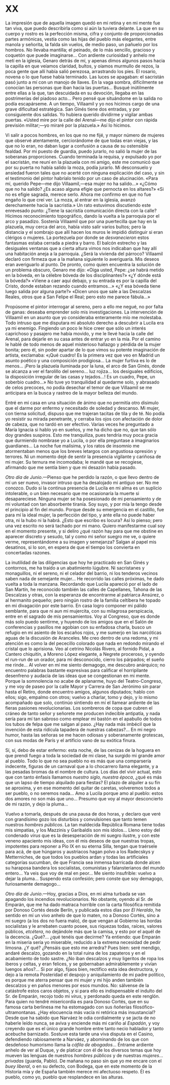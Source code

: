 # XX

La impresión que de aquella imagen quedó en mi retina y en mi mente fue tan
viva, que puedo describirla como si aún la tuviera delante. La que en su cuerpo
y rostro es la perfección misma, cifra y conjunto de proporcionadas partes
armónicas, vestía como las hijas del pueblo más elegantes, entre manola
y señorita, la falda sin vuelos, de medio paso, un pañuelo por los hombros. No
llevaba mantilla; el peinado, de lo más sencillo, gracioso y coquetón que puede
imaginarse… Con ardiente curiosidad y anhelo me metí en la iglesia, Genaro
detrás de mí, y apenas dimos algunos pasos hacia la capilla en que veíamos
claridad, bultos, y oíamos murmullo de rezos, la poca gente que allí había
salió perezosa, arrastrando los pies. El rosario, novena o lo que fuese había
terminado. Las luces se apagaban: el sacristán pasó junto a mí con un manojo de
llaves. En la vaga sombra, difícilmente se conocían las personas que iban hacia
las puertas… Busqué inútilmente entre ellas a la que, tan descuidada en su
devoción, llegaba en las postrimerías del piadoso acto… Pero pensé que
situándome en la salida no podía escapárseme. A un tiempo, Villaamil y yo nos
hicimos cargo de una grave dificultad estratégica. San Ginés tiene dos
entradas, y por consiguiente dos salidas. Yo hubiera querido dividirme
y vigilar ambas puertas. «Usted mire por la calle del Arenal—me dijo el pintor
con rápida previsión militar;—yo miraré por la plazuela.» Así lo hicimos.

Vi salir a pocos hombres, en los que no me fijé, y mayor número de mujeres que
observé atentamente, cerciorándome de que todas eran viejas, y las que no lo
eran, no daban lugar a confusión a causa de su ostensible fealdad. Por mi
puesto de guardia, puedo jurarlo, no salió la mujer de las soberanas
proporciones. Cuando terminada la requisa, y expulsado yo por el sacristán, me
reuní en la plazuela con mi amigo, este me comunicó que por su puerta no había
salido la moza, podía jurarlo. Mi desconsuelo y ansiedad fueron tales que no
acerté con ninguna explicación del caso, y sin el testimonio del pintor
habríalo tenido por un caso de alucinación. «Para mí, querido Pepe—me dijo
Villaamil,—esa mujer no ha salido…» «¿Cómo que no ha salido? ¿Es acaso alguna
efigie que pernocta en los altares?» «Si no es efigie sagrada, merece serlo.
Ahora me confirmo en que no fue engaño lo que creí ver. La moza, al entrar en
la iglesia, avanzó derechamente hacia la sacristía.» Un rato estuvimos
discutiendo este enrevesado punto: ¿Tiene la sacristía comunicación directa con
la calle? Hicimos reconocimiento topográfico, dando la vuelta a la parroquia
por el arco y pasadizo. Sostenía Villaamil que por una puertecilla que hay en
la plazuela, muy cerca del arco, había visto salir varios bultos; pero la
distancia y el sombrajo que allí hacen los muros le impidió distinguir si eran
clérigos o mujeres. La portezuela por donde se *desvanecieron* estos fantasmas
estaba cerrada a piedra y barro. El balcón estrecho y las desiguales ventanas
que a cierta altura vimos nos indicaban que hay allí una habitación aneja a la
parroquia. ¿Será la vivienda del párroco? Villaamil declaró con firmeza que
a la mañana siguiente lo averiguaría. Mis deseos eran averiguarlo al punto. De
pronto, como quien encuentra la solución de un problema obscuro, Genaro me
dijo: «Oiga usted, Pepe: ¿se habrá metido en la bóveda, en la célebre bóveda de
los disciplinantes?» «¿Y dónde está la bóveda?» «Viene a caer aquí debajo,
y su entrada es por la capilla del Cristo, donde estaban rezando cuando
entramos…» «¿Y esa bóveda tiene luego salida por alguna parte?» «Dicen unos
que sale a las Descalzas Reales, otros que a San Felipe el Real; pero esto me
parece fábula…»

Propúsome el pintor interrogar al sereno, pero a ello me negué, no por falta de
ganas: deseaba emprender solo mis investigaciones. La intervención de Villaamil
en un asunto que yo consideraba enteramente mío me molestaba. Todo intruso que
me disputara mi absoluto derecho a descubrir a Lucila era ya mi enemigo.
Fingiendo un poco le hice creer que sólo un interés caprichoso y pasajero me
había movido, y me le llevé hacia la calle del Arenal, para dejarle en su casa
antes de entrar yo en la mía. Por el camino le hablé de todo menos de aquel
misterioso hallazgo y pérdida de la mujer bonita; pero él, sin poder apartar de
lo que vimos su potente imaginación de artista, exclamaba: «¡Qué cuadro! Es la
primera vez que veo en Madrid un asunto poético y una composición prodigiosa…
La mujer furtiva es lo de menos… ¡Pero la plazuela iluminada por la luna, el
arco de San Ginés, donde se alcanza a ver el farolillo del sereno… luz
rojiza… los desiguales edificios, la disposición irregular de las casas
y tejados…! Es un cuadro, Pepe, un soberbio cuadro…» No tuve yo
tranquilidad al quedarme solo, y abrasado de celos precoces, no podía desechar
el temor de que Villaamil se me anticipara en la busca y rastreo de la mayor
belleza del mundo.

Entré en mi casa en una situación de ánimo que no permitía otro disimulo que el
darme por enfermo y necesitado de soledad y descanso. Mi mujer, con tierna
solicitud, dispuso que me trajeran tacitas de tila y de té. No podía yo
resistir su mirada penetrante, y cerraba los ojos con afectación de dolor de
cabeza, que no tardó en ser efectivo. Varias veces he preguntado a María
Ignacia si hablo yo en sueños, y me ha dicho que no, que tan sólo doy grandes
suspiros. Esto me tranquiliza, pues tendría muy poca gracia que durmiendo
nombrase yo a Lucila, o por ella preguntase a imaginarios guardianes… La
noche fue malísima, y los ratos de insomnio me atormentaban menos que los
breves letargos con angustiosa opresión y terrores. Ni un momento dejé de
sentir la presencia vigilante y cariñosa de mi mujer. Su ternura me incomodaba;
le mandé que se recogiese, afirmando que me sentía bien y que mi desazón había
pasado.

*Otro día de Junio*.—Pienso que he perdido la razón, o que llevo dentro de mí
un ser nuevo, invasor intruso que ha desalojado mi antiguo ser. No me conozco.
Dudo si la continua presencia de Lucila en mi alma es un suplicio intolerable,
o un bien necesario que me ocasionaría la muerte si desapareciese. Ninguna
mujer se ha posesionado de mi pensamiento y de mi voluntad con tan absorbente
tiranía. Soy suyo, y por mía la tengo desde el principio al fin del mundo.
Porque desde su emergencia en el castillo, fue para mí la ideal mujer, la
perfección del tipo, y ante ella no puede haber otra, ni la hubo ni la habrá.
¿Esto que escribo es locura? Así lo pienso; pero una vez escrito no será
tachado por mi mano. Quiero manifestarme cual soy en el momento presente, y si
deliro ¿qué razón hay para que me obstine en aparecer discreto y sesudo, tal
y como mi señor suegro me ve, o quiere verme, representándome a su imagen
y semejanza? Salgan al papel mis desatinos, si lo son, en espera de que el
tiempo los convierta en concertadas razones.  

La inutilidad de las diligencias que hoy he practicado en San Ginés
y contornos, me ha traído a un abatimiento lúgubre. Ni sacristanes
y monaguillos, ni el sereno, ni el celador del barrio, ni los tenderos vecinos
saben nada de semejante mujer… He recorrido las calles próximas, he dado
vuelta a toda la manzana. Recordando que Lucila apareció por el lado de San
Martín, he reconocido también las calles de Capellanes, Tahona de las Descalzas
y otras, con la esperanza de encontrarme al patriarca Ansúrez, o al hermanito
pequeño; pero ningún rostro de la familia celtíbera he topado en mi divagación
por este barrio. En casa logro componer mi pálido semblante, para que ni aun mi
mujercita, con su milagrosa perspicacia, entre en el sagrado de mis
pensamientos. Voy al Congreso, que es donde más solo puedo sentirme, y huyendo
de los amigos que en el Salón de conferencias y pasillos me agobian con su
enfadosa charla, busco un refugio en mi asiento de los escaños rojos, y me
sumerjo en las narcóticas aguas de la discusión de Aranceles. Me creo dentro de
una redoma, y mi atención es como la del pececillo colorado que nada en redondo
mirando el cristal que lo aprisiona. Veo al cetrino Nicolás Rivero, al fornido
Pidal, a Cantero chiquitín, a Moreno López elegante, a Negrete proceroso,
y oyendo el run-run de un orador, para mí desconocido, cierro los párpados; el
sueño me rinde… Al volver en mí me siento demagogo, me descubro anárquico; no
encuentro palabras bastante expresivas para calificar el horripilante
desenfreno y audacia de las ideas que se congestionan en mi mente. Porque la
somnolencia no acabe de aplanarme, huyo del Teatro-Congreso, y me voy de paseo
por la calle Mayor y Carrera de San Jerónimo sin parar hasta el Retiro, donde
encuentro amigos, algunos diputados; hablo con ellos; sigo, empalmo con otros;
vuelvo a charlar, tomo y dejo, y lo mismo acompañado que solo, continúo
sintiendo en mí el llamear ardiente de las fieras pasiones revolucionarias. Los
sombreros de copa que cubren el cráneo de tanto señor y señorete me producen
indecible antipatía, y nada sería para mí tan sabroso como emplear mi bastón en
el apabullo de todos los tubos de felpa que me salgan al paso. ¿Hay nada más
imbécil que la invención de esta ridícula tapadera de nuestras cabezas?… En
mi negro humor, hasta las señoras se me hacen odiosas y soberanamente
grotescas, con sus modas de París y el artificio vano de su exótica finura.

Sí, sí, debo de estar enfermo: esta noche, de las cenizas de la hoguera en que
prendí fuego a toda la sociedad de mi clase, ha surgido mi grande amor al
pueblo. Todo lo que no sea pueblo no es más que una comparsería indecente,
figuras de un carnaval que a lo chocarrero llama elegante, y a las pesadas
bromas da el nombre de cultura. Los días del vivir actual, esto que con tanto
énfasis llamamos *nuestro siglo, nuestra época*, ¿qué es más que un lapso de
tiempo alquilado para fiestas? El plazo de alquiler a su fin se aproxima, y en
ese momento del quitar de caretas, volveremos todos a ser pueblo, o no seremos
nada… Amo a Lucila porque amo al pueblo: estos dos amores no son más que
uno… Presumo que voy al mayor desconcierto de mi razón, y dejo la pluma…

Vuelvo a tomarla, después de una pausa de dos horas, y declaro que veré con
grandísimo gozo los disturbios y convulsiones que tanto temen nuestros *hombres
públicos*. La tan maldecida República Romana tiene todas mis simpatías, y los
Mazzinis y Garibaldis son mis ídolos… Lleno estoy del condenado *virus* que
es la desesperación de mi suegro ilustre, y con este veneno apaciento mis
ideas, con él mis deseos de que nuestras tropas, impotentes para reponer a Pío
IX en su eterna Silla, tengan que traérsele para acá, de que húngaros
y austriacos hagan polvo a los Radecskys y Metterniches, de que todos los
pueblos ardan y todas las artificiales categorías sucumban, de que Francia sea
inmensa barricada donde alcen su haraposa bandera los socialistas, comunistas
y falansterianos del mundo entero… Ya veis que voy de mal en peor… Me
siento insufrible: vuelvo a dejar la pluma… Suspendo esta confesión; pero
conste que soy demagogo, furiosamente demagogo…

*Otro día de Junio*.—Hoy, gracias a Dios, en mi alma turbada se van apagando
los incendios revolucionarios. No obstante, oyendo al Sr. de Emparán, que me ha
dado matraca horrible con la carta filosófica remitida por Donoso Cortés desde
Berlín, y publicada estos días por *El Heraldo*, he sentido en mí un vivo
anhelo de que lo maten, no a Donoso Cortés, sino a mi suegro (a los dos no
fuera malo), de que vengan al Gobierno las hordas socialistas y le arrebaten
cuanto posee, sus riquezas todas, raíces, valores públicos, *etcétera*, no
dejándole más que la camisa, y esto por el aquél de la decencia. ¿Qué?… ¿qué
tenéis que decirme? Ya entiendo: que Emparán en la miseria sería yo miserable,
reducido a la extrema necesidad de pedir limosna. ¿Y qué? ¿Pensáis que esto me
arredra? Pues bien: seré mendigo, andaré descalzo, gozando en la total ruina de
los zapateros y en el acabamiento de todo sastre. ¿No iban descalzos y muy
ligeritos de ropa los iberos y celtas, y eran felices, y se gobernaban
admirablemente y vivían luengos años?… Si por algo, fijaos bien, rectifico
esta idea destructora, y dejo a la remota Posteridad el despojo
y aniquilamiento de mi padre político, es porque me aterra pensar que mi mujer
y mi hijo anden también descalzos y en paños menores por esos mundos. No:
sálvense de la catástrofe estos caros objetos, y si para ello es indispensable
el indulto del Sr. de Emparán, recojo todo mi *virus*, y perdonado queda en
este renglón. Para quien no tendré misericordia es para Donoso Cortés, que en
su famosa carta berlinesa me ha estomagado con sus ñoñerías
filosófico-ultramontanas. ¿Hay elocuencia más vacía ni retórica más
insustancial? Desde que ha sabido que Narváez le odia cordialmente y se jacta
de no haberle leído nunca, se aviva y enciende más mi cariño al *Espadón*,
y voy creyendo que es el único grande hombre entre tanto necio hablador y tanto
acebuche barnizado. Sostuve esta tarde una viva disputa en el Casino,
defendiendo rabiosamente a Narváez, y abominando de los que con desdeñoso
humorismo llama la *cáfila de abogados*… Éntrame ardiente anhelo de ver al
Duque, y de platicar con él de los diversos temas que hoy mueven las lenguas de
nuestros *hombres públicos* y de nuestras *mujeres*… *privadas* (guarda,
Pablo). De mañana no paso sin que yo me encare con el *buey liberal*, o en su
defecto, con Bodega, que en este momento de la Historia mía y de España también
merece mi afectuoso respeto. Él es pueblo, como yo, pueblo que resplandece en
las alturas.
